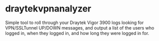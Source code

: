# draytekvpnanalyzer
Simple tool to roll through your Draytek Vigor 3900 logs looking for VPN/SSLTunnel UP/DOWN messages, and output a list of the users who logged in, when they logged in, and how long they were logged in for.
